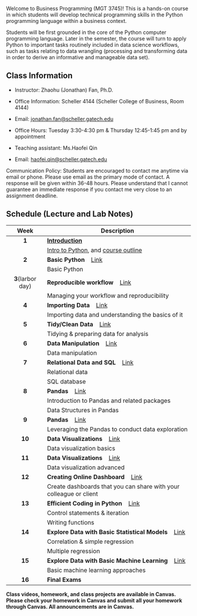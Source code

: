 Welcome to Business Programming (MGT 3745)! This is a hands-on course in which students will develop technical programming skills in the Python programming
language within a business context.

Students will be first grounded in the core of the Python computer programming language. Later in the semester, the course will turn to apply Python to important tasks routinely included in data science workflows, such as tasks relating to data wrangling (processing and transforming data in order to derive an informative and manageable data set).

<!---https://catalog.barnard.edu/barnard-college/courses-instruction/course-search/?term=3&level=4000%2C9999&pl=0&ph=10&college=BC--->


<!---While covering core concepts like univariate and multivariate forecasting/evaluation of forecasts are critical, I believe we should also cover topics like approaching a forecasting a problem, wrangling with time series data/objects, advanced topics like neural networks for time series, hierarchical data and practical issues when approaching a problem and implementing a solution.--->


<!---This is a course in the analysis of time series data with emphasis on appropriate choice of models for estimation, testing, and forecasting. Topics or methodologies covered include Univariate Box-Jenkins for fitting and forecasting time series; ARIMA models, stationarity and nonstationarity; diagnosing time series models; transformations; forecasting: point and interval forecasts; seasonal time series models; modeling volatility with ARCH, GARCH; modeling time series with trends; and other methods. --->



<!---Many materials are from [Dr. Yan Yu](https://business.uc.edu/faculty-and-research/departments/obais/faculty/yan-yu.html)’s class notes. --->
<!---Thanks for the contribution from previous Ph.D. students. --->
<!---http://jeffgoldsmith.com/IWAFDA/shortcourse_fosr.html --->
 
<!---Framework for approaching forecasting projects --->
<!---Understanding of traditional and modern approaches to forecasting --->
<!---Exposure to common challenges and how to overcome --->
<!---https://github.com/zzz1990771/data_exp_python/blob/main/index.md?plain=1--->


## Class Information
* Instructor: Zhaohu (Jonathan) Fan, Ph.D.
* Office Information: Scheller 4144 (Scheller College of Business, Room 4144) 
* Email: jonathan.fan@scheller.gatech.edu
* Office Hours: Tuesday 3:30-4:30 pm & Thursday 12:45-1:45 pm and by appointment

* Teaching assistant: Ms.Haofei Qin 
* Email: haofei.qin@scheller.gatech.edu
 
Communication Policy: Students are encouraged to contact me anytime via email or phone. Please use email as the primary mode of contact.  A response will be given within 36-48 hours.  Please understand that I cannot guarantee an immediate response if you contact me very close to an assignment deadline. 

## Schedule (Lecture and Lab Notes)

| Week          | Description  |
|:-------------:|--------------|
| **1**         | **[Introduction](Github-Teaching-Gatech-w1.html)** &nbsp;&nbsp;   |
|               | [Intro to Python](https://jonathanatuscpsu.github.io/Business-Programming/1A_Introduction_to_Python.html), and [course outline](https://colab.research.google.com/drive/1Hxai0VZ5IjsGsqcaf5MDX93yu_NLUo1X?usp=sharing)|
| **2**         | **Basic Python** &nbsp;&nbsp; [Link]()  |
|               | Basic Python |
| **3**(larbor day)| **Reproducible workflow** &nbsp;&nbsp; [Link]()  |
|               | Managing your workflow and reproducibility  
| **4**         | **Importing Data** &nbsp;&nbsp; [Link]()  |
|               | Importing data and understanding the basics of it |
| **5**         | **Tidy/Clean Data** &nbsp;&nbsp; [Link]()  |
|               | Tidying & preparing data for analysis |
| **6**         | **Data Manipulation** &nbsp;&nbsp; [Link]()  |
|               | Data manipulation
| **7**         | **Relational Data and SQL** &nbsp;&nbsp; [Link]() |
|               | Relational data |
|               | SQL database|
| **8**         | **Pandas** &nbsp;&nbsp; [Link]() |
|               | Introduction to Pandas and related packages |
|               | Data Structures in Pandas |
| **9**         | **Pandas** &nbsp;&nbsp; [Link]() |
|               | Leveraging the Pandas to conduct data exploration |
| **10**        | **Data Visualizations** &nbsp;&nbsp; [Link]()  |
|               | Data visualization basics|
| **11**        | **Data Visualizations** &nbsp;&nbsp; [Link]()  |
|               | Data visualization advanced|
| **12**        | **Creating Online Dashboard** &nbsp;&nbsp; [Link]() |
|               | Create dashboards that you can share with your colleague or client|
| **13**        | **Efficient Coding in Python** &nbsp;&nbsp; [Link]() |
|               | Control statements & iteration  |
|               | Writing functions |
| **14**        | **Explore Data with Basic Statistical Models** &nbsp;&nbsp; [Link]() |
|               | Correlation & simple regression|
|               | Multiple regression|
| **15**        | **Explore Data with Basic Machine Learning** &nbsp;&nbsp; [Link]() |
|               | Basic machine learning approaches|
| **16**        | **Final Exams** |



**Class videos, homework, and class projects are available in Canvas. Please check your homework in Canvas and submit all your homework through Canvas. All announcements are in Canvas.** 

<!--- Dan Shah, Applied Forecasting--->
<!---Alexander K. Antony,  Forecasting methods--->

